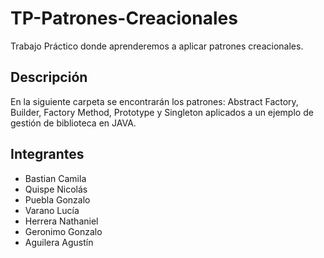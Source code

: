 # TP-Patrones-Creacionales
Trabajo Práctico donde aprenderemos a aplicar patrones creacionales. 
## Descripción
En la siguiente carpeta se encontrarán los patrones: Abstract Factory, Builder, Factory Method, Prototype y Singleton aplicados a un ejemplo de gestión de biblioteca en JAVA. 
## Integrantes
- Bastian Camila
- Quispe Nicolás
- Puebla Gonzalo
- Varano Lucía
- Herrera Nathaniel
- Geronimo Gonzalo
- Aguilera Agustín
